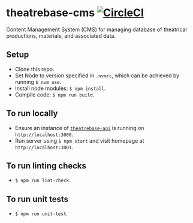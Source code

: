 # theatrebase-cms [![CircleCI](https://circleci.com/gh/andygout/theatrebase-cms/tree/main.svg?style=svg)](https://circleci.com/gh/andygout/theatrebase-cms/tree/main)

Content Management System (CMS) for managing database of theatrical productions, materials, and associated data.

## Setup
- Clone this repo.
- Set Node to version specified in `.nvmrc`, which can be achieved by running `$ nvm use`.
- Install node modules: `$ npm install`.
- Compile code: `$ npm run build`.

## To run locally
- Ensure an instance of [`theatrebase-api`](https://github.com/andygout/theatrebase-api) is running on `http://localhost:3000`.
- Run server using `$ npm start` and visit homepage at `http://localhost:3001`.

## To run linting checks
- `$ npm run lint-check`.

## To run unit tests
- `$ npm run unit-test`.
